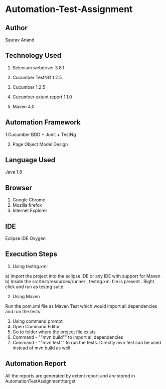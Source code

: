 # Automation-Test-Assignment

## Author

Saurav Anand

## Technology Used

1. Selenium webdriver 3.8.1

2. Cucumber TestNG 1.2.5

3. Cucumber 1.2.5

4. Cucumber extent report 1.1.0

5. Maven 4.0


## Automation Framework

1.Cucumber BDD + Junit + TestNg

2. Page Object Model Design


## Language Used

Java 1.8


## Browser

1. Google Chrome 
2. Mozilla firefox
3. Internet Explorer 


## IDE 

Eclipse IDE Oxygen


## Execution Steps

1. Using testng.xml

a) Import the project into the eclipse IDE or any IDE with support for Maven
b) Inside the src/test/resources/runner , testng.xml file is present . Right click and run as testng suite.

2. Using Maven

 Run the pom.xml file as Maven Test which would import all dependencies and run the tests

3. Using command prompt
1. Open Command Editor
2. Go to folder where the project file exists
3. Command - ""mvn build"" to import all dependencies
4. Command - ""mvn test"" to run the tests. Directly mvn test can be used instead of mvn build as well

 ## Automation Report

 All the reports are generated by extent report and are stored in 
AutomationTestAssignment\\target


